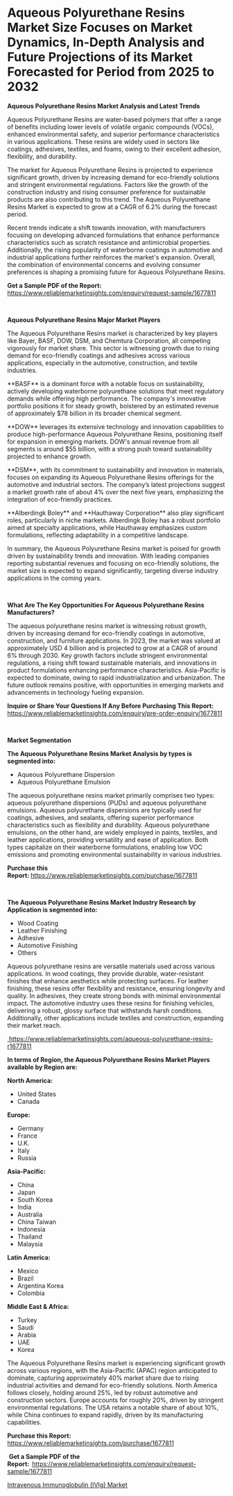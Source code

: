 <p><h1>Aqueous Polyurethane Resins Market Size Focuses on Market Dynamics, In-Depth Analysis and Future Projections of its Market Forecasted for Period from 2025 to 2032</h1></p><p><strong>Aqueous Polyurethane Resins Market Analysis and Latest Trends</strong></p>
<p><p>Aqueous Polyurethane Resins are water-based polymers that offer a range of benefits including lower levels of volatile organic compounds (VOCs), enhanced environmental safety, and superior performance characteristics in various applications. These resins are widely used in sectors like coatings, adhesives, textiles, and foams, owing to their excellent adhesion, flexibility, and durability.</p><p>The market for Aqueous Polyurethane Resins is projected to experience significant growth, driven by increasing demand for eco-friendly solutions and stringent environmental regulations. Factors like the growth of the construction industry and rising consumer preference for sustainable products are also contributing to this trend. The Aqueous Polyurethane Resins Market is expected to grow at a CAGR of 6.2% during the forecast period. </p><p>Recent trends indicate a shift towards innovation, with manufacturers focusing on developing advanced formulations that enhance performance characteristics such as scratch resistance and antimicrobial properties. Additionally, the rising popularity of waterborne coatings in automotive and industrial applications further reinforces the market's expansion. Overall, the combination of environmental concerns and evolving consumer preferences is shaping a promising future for Aqueous Polyurethane Resins.</p></p>
<p><strong>Get a Sample PDF of the Report:&nbsp;</strong> <a href="https://www.reliablemarketinsights.com/enquiry/request-sample/1677811?utm_campaign=3261&utm_medium=2&utm_source=Github&utm_content=ia&utm_term=25032025&utm_id=aqueous-polyurethane-resins">https://www.reliablemarketinsights.com/enquiry/request-sample/1677811</a></p>
<p>&nbsp;</p>
<p><strong>Aqueous Polyurethane Resins Major Market Players</strong></p>
<p><p>The Aqueous Polyurethane Resins market is characterized by key players like Bayer, BASF, DOW, DSM, and Chemtura Corporation, all competing vigorously for market share. This sector is witnessing growth due to rising demand for eco-friendly coatings and adhesives across various applications, especially in the automotive, construction, and textile industries.</p><p>**BASF** is a dominant force with a notable focus on sustainability, actively developing waterborne polyurethane solutions that meet regulatory demands while offering high performance. The company's innovative portfolio positions it for steady growth, bolstered by an estimated revenue of approximately $78 billion in its broader chemical segment.</p><p>**DOW** leverages its extensive technology and innovation capabilities to produce high-performance Aqueous Polyurethane Resins, positioning itself for expansion in emerging markets. DOW's annual revenue from all segments is around $55 billion, with a strong push toward sustainability projected to enhance growth.</p><p>**DSM**, with its commitment to sustainability and innovation in materials, focuses on expanding its Aqueous Polyurethane Resins offerings for the automotive and industrial sectors. The company’s latest projections suggest a market growth rate of about 4% over the next five years, emphasizing the integration of eco-friendly practices.</p><p>**Alberdingk Boley** and **Hauthaway Corporation** also play significant roles, particularly in niche markets. Alberdingk Boley has a robust portfolio aimed at specialty applications, while Hauthaway emphasizes custom formulations, reflecting adaptability in a competitive landscape.</p><p>In summary, the Aqueous Polyurethane Resins market is poised for growth driven by sustainability trends and innovation. With leading companies reporting substantial revenues and focusing on eco-friendly solutions, the market size is expected to expand significantly, targeting diverse industry applications in the coming years.</p></p>
<p>&nbsp;</p>
<p><strong>What Are The Key Opportunities For Aqueous Polyurethane Resins Manufacturers?</strong></p>
<p><p>The aqueous polyurethane resins market is witnessing robust growth, driven by increasing demand for eco-friendly coatings in automotive, construction, and furniture applications. In 2023, the market was valued at approximately USD 4 billion and is projected to grow at a CAGR of around 6% through 2030. Key growth factors include stringent environmental regulations, a rising shift toward sustainable materials, and innovations in product formulations enhancing performance characteristics. Asia-Pacific is expected to dominate, owing to rapid industrialization and urbanization. The future outlook remains positive, with opportunities in emerging markets and advancements in technology fueling expansion.</p></p>
<p><strong>Inquire or Share Your Questions If Any Before Purchasing This Report:</strong> <a href="https://www.reliablemarketinsights.com/enquiry/pre-order-enquiry/1677811?utm_campaign=3261&utm_medium=2&utm_source=Github&utm_content=ia&utm_term=25032025&utm_id=aqueous-polyurethane-resins">https://www.reliablemarketinsights.com/enquiry/pre-order-enquiry/1677811</a></p>
<p>&nbsp;</p>
<p><strong>Market Segmentation</strong></p>
<p><strong>The Aqueous Polyurethane Resins Market Analysis by types is segmented into:</strong></p>
<p><ul><li>Aqueous Polyurethane Dispersion</li><li>Aqueous Polyurethane Emulsion</li></ul></p>
<p><p>The aqueous polyurethane resins market primarily comprises two types: aqueous polyurethane dispersions (PUDs) and aqueous polyurethane emulsions. Aqueous polyurethane dispersions are typically used for coatings, adhesives, and sealants, offering superior performance characteristics such as flexibility and durability. Aqueous polyurethane emulsions, on the other hand, are widely employed in paints, textiles, and leather applications, providing versatility and ease of application. Both types capitalize on their waterborne formulations, enabling low VOC emissions and promoting environmental sustainability in various industries.</p></p>
<p><strong>Purchase this Report:&nbsp;</strong><a href="https://www.reliablemarketinsights.com/purchase/1677811?utm_campaign=3261&utm_medium=2&utm_source=Github&utm_content=ia&utm_term=25032025&utm_id=aqueous-polyurethane-resins">https://www.reliablemarketinsights.com/purchase/1677811</a></p>
<p>&nbsp;</p>
<p><strong>The Aqueous Polyurethane Resins Market Industry Research by Application is segmented into:</strong></p>
<p><ul><li>Wood Coating</li><li>Leather Finishing</li><li>Adhesive</li><li>Automotive Finishing</li><li>Others</li></ul></p>
<p><p>Aqueous polyurethane resins are versatile materials used across various applications. In wood coatings, they provide durable, water-resistant finishes that enhance aesthetics while protecting surfaces. For leather finishing, these resins offer flexibility and resistance, ensuring longevity and quality. In adhesives, they create strong bonds with minimal environmental impact. The automotive industry uses these resins for finishing vehicles, delivering a robust, glossy surface that withstands harsh conditions. Additionally, other applications include textiles and construction, expanding their market reach.</p></p>
<p><a href="https://www.reliablemarketinsights.com/aqueous-polyurethane-resins-r1677811?utm_campaign=3261&utm_medium=2&utm_source=Github&utm_content=ia&utm_term=25032025&utm_id=aqueous-polyurethane-resins">&nbsp;https://www.reliablemarketinsights.com/aqueous-polyurethane-resins-r1677811</a></p>
<p><strong>In terms of Region, the Aqueous Polyurethane Resins Market Players available by Region are:</strong></p>
<p>
    <p> <strong> North America: </strong>
        <ul>
            <li>United States</li>
            <li>Canada</li>
        </ul>
        </p> 
    <p> <strong> Europe: </strong>
        <ul>
            <li>Germany</li>
            <li>France</li>
            <li>U.K.</li>
            <li>Italy</li>
            <li>Russia</li>
        </ul>
        </p> 
    <p> <strong> Asia-Pacific: </strong>
        <ul>
            <li>China</li>
            <li>Japan</li>
            <li>South Korea</li>
            <li>India</li>
            <li>Australia</li>
            <li>China Taiwan</li>
            <li>Indonesia</li>
            <li>Thailand</li>
            <li>Malaysia</li>
        </ul>
        </p> 
    <p> <strong> Latin America: </strong>
        <ul>
            <li>Mexico</li>
            <li>Brazil</li>
            <li>Argentina Korea</li>
            <li>Colombia</li>
        </ul>
        </p> 
    <p> <strong> Middle East & Africa: </strong>
        <ul>
            <li>Turkey</li>
            <li>Saudi</li>
            <li>Arabia</li>
            <li>UAE</li>
            <li>Korea</li>
        </ul>
    </p>
    </p>
<p><p>The Aqueous Polyurethane Resins market is experiencing significant growth across various regions, with the Asia-Pacific (APAC) region anticipated to dominate, capturing approximately 40% market share due to rising industrial activities and demand for eco-friendly solutions. North America follows closely, holding around 25%, led by robust automotive and construction sectors. Europe accounts for roughly 20%, driven by stringent environmental regulations. The USA retains a notable share of about 10%, while China continues to expand rapidly, driven by its manufacturing capabilities.</p></p>
<p><strong>Purchase this Report: </strong><a href="https://www.reliablemarketinsights.com/purchase/1677811?utm_campaign=3261&utm_medium=2&utm_source=Github&utm_content=ia&utm_term=25032025&utm_id=aqueous-polyurethane-resins">https://www.reliablemarketinsights.com/purchase/1677811</a></p>
<p>&nbsp;<strong>Get a Sample PDF of the Report:&nbsp;&nbsp;</strong><a href="https://www.reliablemarketinsights.com/enquiry/request-sample/1677811?utm_campaign=3261&utm_medium=2&utm_source=Github&utm_content=ia&utm_term=25032025&utm_id=aqueous-polyurethane-resins">https://www.reliablemarketinsights.com/enquiry/request-sample/1677811</a></p>
<p><strong></strong></p>
<p><p><a href="https://github.com/azorrotutus/Market-Research-Report-List-1/blob/main/intravenous-immunoglobulin-ivig-market.md?utm_campaign=3261&utm_medium=2&utm_source=Github&utm_content=ia&utm_term=25032025&utm_id=aqueous-polyurethane-resins">Intravenous Immunoglobulin (IVIg) Market</a></p></p>